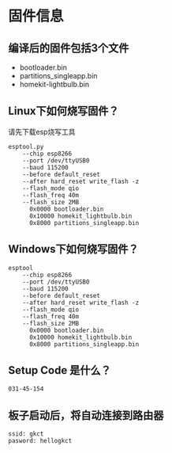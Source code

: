 # 固件信息

## 编译后的固件包括3个文件

* bootloader.bin
* partitions_singleapp.bin
* homekit-lightbulb.bin

## Linux下如何烧写固件？

请先下载esp烧写工具

```
esptool.py
    --chip esp8266
    --port /dev/ttyUSB0
    --baud 115200
    --before default_reset
    --after hard_reset write_flash -z
    --flash_mode qio
    --flash_freq 40m
    --flash_size 2MB 
      0x0000 bootloader.bin
      0x10000 homekit_lightbulb.bin
      0x8000 partitions_singleapp.bin
```

## Windows下如何烧写固件？

```
esptool
    --chip esp8266
    --port /dev/ttyUSB0
    --baud 115200
    --before default_reset
    --after hard_reset write_flash -z
    --flash_mode qio
    --flash_freq 40m
    --flash_size 2MB 
      0x0000 bootloader.bin
      0x10000 homekit_lightbulb.bin
      0x8000 partitions_singleapp.bin
```

## Setup Code 是什么？
```
031-45-154
```

## 板子启动后，将自动连接到路由器
```
ssid: gkct
pasword: hellogkct
```
